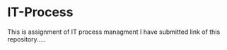 # IT-Process
This is assignment of IT process managment
I have submitted link of this repository.....

